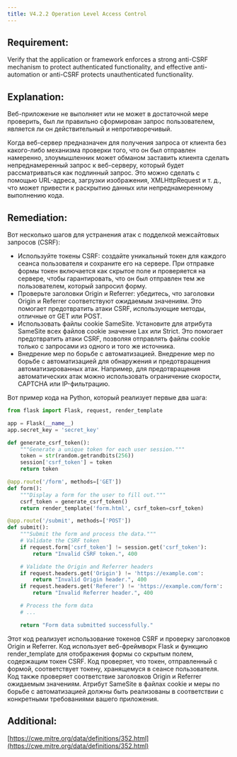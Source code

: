 ```yaml
---
title: V4.2.2 Operation Level Access Control
---
```




## Requirement:

Verify that the application or framework enforces a strong anti-CSRF mechanism to protect authenticated functionality, and effective anti-automation or anti-CSRF protects unauthenticated functionality.

## Explanation:

Веб-приложение не выполняет или не может в достаточной мере проверить, был ли правильно сформирован запрос пользователем, является ли он действительный и непротиворечивый.

Когда веб-сервер предназначен для получения запроса от клиента без какого-либо механизма проверки того, что он был отправлен намеренно, злоумышленник может обманом заставить клиента сделать непреднамеренный запрос к веб-серверу, который будет рассматриваться как подлинный запрос. Это можно сделать с помощью URL-адреса, загрузки изображения, XMLHttpRequest и т. д., что может привести к раскрытию данных или непреднамеренному выполнению кода.

## Remediation:

Вот несколько шагов для устранения атак с подделкой межсайтовых запросов (CSRF): 

- Используйте токены CSRF: создайте уникальный токен для каждого сеанса пользователя и сохраните его на сервере. При отправке формы токен включается как скрытое поле и проверяется на сервере, чтобы гарантировать, что он был отправлен тем же пользователем, который запросил форму. 
- Проверьте заголовки Origin и Referrer: убедитесь, что заголовки Origin и Referrer соответствуют ожидаемым значениям. Это помогает предотвратить атаки CSRF, использующие методы, отличные от GET или POST. 
- Использовать файлы cookie SameSite. Установите для атрибута SameSite всех файлов cookie значение Lax или Strict. Это помогает предотвратить атаки CSRF, позволяя отправлять файлы cookie только с запросами из одного и того же источника.
-  Внедрение мер по борьбе с автоматизацией. Внедрение мер по борьбе с автоматизацией для обнаружения и предотвращения автоматизированных атак. Например, для предотвращения автоматических атак можно использовать ограничение скорости, CAPTCHA или IP-фильтрацию.


Вот пример кода на Python, который реализует первые два шага:


```python title="Пример использования CSRF-токена"
from flask import Flask, request, render_template

app = Flask(__name__)
app.secret_key = 'secret_key'

def generate_csrf_token():
    """Generate a unique token for each user session."""
    token = str(random.getrandbits(256))
    session['csrf_token'] = token
    return token

@app.route('/form', methods=['GET'])
def form():
    """Display a form for the user to fill out."""
    csrf_token = generate_csrf_token()
    return render_template('form.html', csrf_token=csrf_token)

@app.route('/submit', methods=['POST'])
def submit():
    """Submit the form and process the data."""
    # Validate the CSRF token
    if request.form['csrf_token'] != session.get('csrf_token'):
        return "Invalid CSRF token.", 400

    # Validate the Origin and Referrer headers
    if request.headers.get('Origin') != 'https://example.com':
        return "Invalid Origin header.", 400
    if request.headers.get('Referer') != 'https://example.com/form':
        return "Invalid Referrer header.", 400

    # Process the form data
    # ...

    return "Form data submitted successfully."


```


Этот код реализует использование токенов CSRF и проверку заголовков Origin и Referrer. Код использует веб-фреймворк Flask и функцию render_template для отображения формы со скрытым полем, содержащим токен CSRF. Код проверяет, что токен, отправленный с формой, соответствует токену, хранящемуся в сеансе пользователя. Код также проверяет соответствие заголовков Origin и Referrer ожидаемым значениям. Атрибут SameSite в файлах cookie и меры по борьбе с автоматизацией должны быть реализованы в соответствии с конкретными требованиями вашего приложения.

## Additional:

[https://cwe.mitre.org/data/definitions/352.html](https://cwe.mitre.org/data/definitions/352.html)

